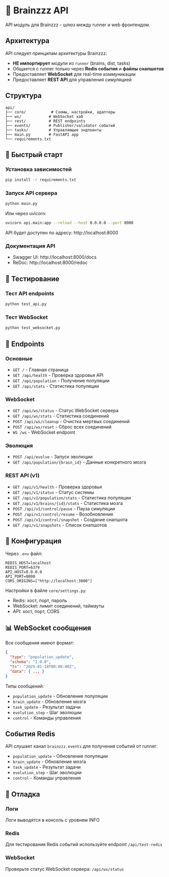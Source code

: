 # 🧠 Brainzzz API

API модуль для Brainzzz - шлюз между runner и web фронтендом.

## Архитектура

API следует принципам архитектуры Brainzzz:

- **НЕ импортирует** модули из `runner` (brains, dist, tasks)
- Общается с runner только через **Redis события** и **файлы снапшотов**
- Предоставляет **WebSocket** для real-time коммуникации
- Предоставляет **REST API** для управления симуляцией

## Структура

```
api/
├── core/           # Схемы, настройки, адаптеры
├── ws/            # WebSocket хаб
├── rest/          # REST endpoints
├── events/        # Publisher/validator событий
├── tasks/         # Управляющие эндпоинты
├── main.py        # FastAPI app
└── requirements.txt
```

## 🚀 Быстрый старт

### Установка зависимостей
```bash
pip install -r requirements.txt
```

### Запуск API сервера
```bash
python main.py
```

Или через uvicorn:
```bash
uvicorn api.main:app --reload --host 0.0.0.0 --port 8000
```

API будет доступен по адресу: http://localhost:8000

### Документация API
- Swagger UI: http://localhost:8000/docs
- ReDoc: http://localhost:8000/redoc

## 🧪 Тестирование

### Тест API endpoints
```bash
python test_api.py
```

### Тест WebSocket
```bash
python test_websocket.py
```

## 📡 Endpoints

### Основные
- `GET /` - Главная страница
- `GET /api/health` - Проверка здоровья API
- `GET /api/population` - Получение популяции
- `GET /api/stats` - Статистика популяции

### WebSocket
- `GET /api/ws/status` - Статус WebSocket сервера
- `GET /api/ws/stats` - Статистика соединений
- `POST /api/ws/cleanup` - Очистка мертвых соединений
- `POST /api/ws/reset` - Сброс всех соединений
- `WS /ws` - WebSocket endpoint

### Эволюция
- `POST /api/evolve` - Запуск эволюции
- `GET /api/population/{brain_id}` - Данные конкретного мозга

### REST API (v1)
- `GET /api/v1/health` - Проверка здоровья
- `GET /api/v1/status` - Статус системы
- `GET /api/v1/population/stats` - Статистика популяции
- `GET /api/v1/brains/{id}/stats` - Статистика мозга
- `POST /api/v1/control/pause` - Пауза симуляции
- `POST /api/v1/control/resume` - Возобновление
- `POST /api/v1/control/snapshot` - Создание снапшота
- `GET /api/v1/snapshots` - Список снапшотов

## 🔧 Конфигурация

Через `.env` файл:

```env
REDIS_HOST=localhost
REDIS_PORT=6379
API_HOST=0.0.0.0
API_PORT=8000
CORS_ORIGINS=["http://localhost:3000"]
```

Настройки в файле `core/settings.py`:
- Redis: хост, порт, пароль
- WebSocket: лимит соединений, таймауты
- API: хост, порт, CORS

## 📊 WebSocket сообщения

Все сообщения имеют формат:

```json
{
  "type": "population_update",
  "schema": "1.0.0",
  "ts": "2025-01-18T00:00:00Z",
  "data": { ... }
}
```

Типы сообщений:
- `population_update` - Обновление популяции
- `brain_update` - Обновление мозга
- `task_update` - Результат задачи
- `evolution_step` - Шаг эволюции
- `control` - Команды управления

## События Redis

API слушает канал `brainzzz.events` для получения событий от runner:

- `population_update` - Обновление популяции
- `brain_update` - Обновление мозга
- `task_update` - Результат задачи
- `evolution_step` - Шаг эволюции
- `control` - Команды управления

## 🐛 Отладка

### Логи
Логи выводятся в консоль с уровнем INFO

### Redis
Для тестирования Redis событий используйте endpoint `/api/test-redis`

### WebSocket
Проверьте статус WebSocket сервера: `/api/ws/status`
